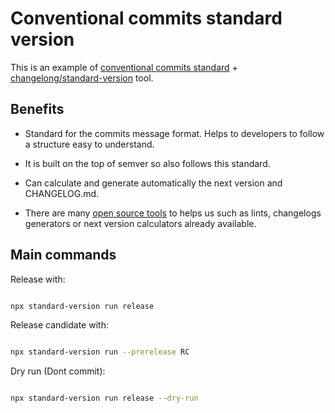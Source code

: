 # Conventional commits standard version

This is an example of [conventional commits standard](https://www.conventionalcommits.org/en/v1.0.0/) + [changelong/standard-version](https://github.com/conventional-changelog/standard-version) tool.

## Benefits

- Standard for the commits message format. Helps to developers to follow a structure
 easy to understand.

- It is built on the top of semver so also follows this standard.

- Can calculate and generate automatically the next version and CHANGELOG.md.

- There are many [open source tools](https://www.conventionalcommits.org/en/about/) to helps us such as lints, changelogs generators or next version calculators already available.

## Main commands

Release with:

```bash

npx standard-version run release

```

Release candidate with:

```bash

npx standard-version run --prerelease RC

```

Dry run (Dont commit):

```bash

npx standard-version run release --dry-run

```
